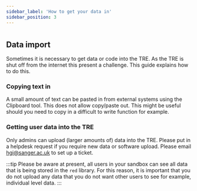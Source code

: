 ```yaml
---
sidebar_label: 'How to get your data in'
sidebar_position: 3
---
```


#

## Data import

Sometimes it is necessary to get data or code into the TRE. As the
TRE is shut off from the internet this present a challenge. This guide
explains how to do this.

### Copying text in
A small amount of text can be pasted in from external systems using the Clipboard tool. This does not allow copy/paste out. This might be useful 
should you need to copy in a difficult to write function for example. 

### Getting user data into the TRE
Only admins can upload (larger amounts of) data into the TRE. Please put in a helpdesk request if you require new data or software upload. Please email [hgi@sanger.ac.uk](mailto:hgi@sanger.ac.uk) to set up a ticket.

:::tip
Please be aware at present, all users in your sandbox can see all data
that is being stored in the `red` library. For this reason, it is important that you do not upload any data that you do not want other users to see for example,  individual level data.
:::
